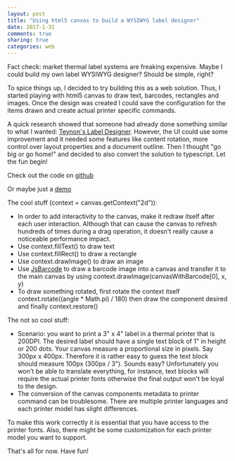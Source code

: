 ```yaml
---
layout: post
title: "Using html5 canvas to build a WYSIWYG label designer"
date: 2017-1-31
comments: true
sharing: true
categories: web
---
```


Fact check: market thermal label systems are freaking expensive. Maybe I could build my own label WYSIWYG designer? Should be simple, right?

To spice things up, I decided to try building this as a web solution. Thus, I started playing with html5 canvas to draw text, barcodes, rectangles and images. Once the design was created I could save the configuration for the items drawn and create actual printer specific commands.

A quick research showed that someone had already done something similar to what I wanted: [Teynon's Label Designer](https://github.com/teynon/ZPL-Label-Designer). However, the UI could use some improvement and it needed some features like content rotation, more control over layout properties and a document outline. Then I thought "go big or go home!" and decided to also convert the solution to typescript. Let the fun begin!

Check out the code on [github](https://github.com/jlucaspains/Label-Designer)

Or maybe just a [demo](https://jlucaspains.github.io/Label-Designer/index.html)

The cool stuff (context = canvas.getContext("2d")):
* In order to add interactivity to the canvas, make it redraw itself after each user interaction. Although that can cause the canvas to refresh hundreds of times during a drag operation, it doesn't really cause a noticeable performance impact.
* Use context.fillText() to draw text
* Use context.fillRect() to draw a rectangle
* Use context.drawImage() to draw an image
* Use [JsBarcode](https://github.com/lindell/JsBarcode) to draw a barcode image into a canvas and transfer it to the main canvas by using context.drawImage(canvasWithBarcode[0], x, y)
* To draw something rotated, first rotate the context itself context.rotate((angle * Math.pi) / 180) then draw the component desired and finally context.restore()

The not so cool stuff:
* Scenario: you want to print a 3" x 4" label in a thermal printer that is 200DPI. The desired label should have a single text block of 1" in height or 200 dots. Your canvas measure a proportional size in pixels. Say 300px x 400px. Therefore it is rather easy to guess the text block should measure 100px (300px / 3"). Sounds easy? Unfortunately you won't be able to translate everything, for instance, text blocks will require the actual printer fonts otherwise the final output won't be loyal to the design.
* The conversion of the canvas components metadata to printer command can be troublesome. There are multiple printer languages and each printer model has slight differences.

To make this work correctly it is essential that you have access to the printer fonts. Also, there might be some customization for each printer model you want to support.

That's all for now. Have fun!
